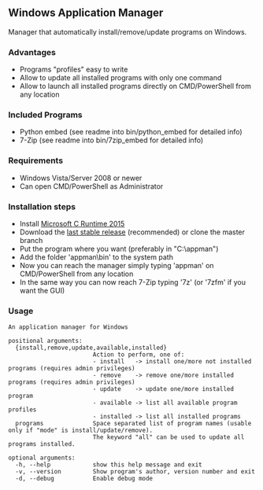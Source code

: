 ## Windows Application Manager
Manager that automatically install/remove/update programs on Windows.

### Advantages
- Programs "profiles" easy to write
- Allow to update all installed programs with only one command
- Allow to launch all installed programs directly on CMD/PowerShell from any location

### Included Programs
- Python embed (see readme into bin/python_embed for detailed info)
- 7-Zip (see readme into bin/7zip_embed for detailed info)

### Requirements
- Windows Vista/Server 2008 or newer
- Can open CMD/PowerShell as Administrator

### Installation steps
- Install [Microsoft C Runtime 2015](https://www.microsoft.com/en-us/download/details.aspx?id=48145)
- Download the [last stable release](https://github.com/MagicGreenDragon/appman/releases/latest) (recommended) or clone the master branch
- Put the program where you want (preferably in "C:\\appman")
- Add the folder 'appman\\bin' to the system path
- Now you can reach the manager simply typing 'appman' on CMD/PowerShell from any location
- In the same way you can now reach 7-Zip typing '7z' (or '7zfm' if you want the GUI)

### Usage
```
An application manager for Windows

positional arguments:
  {install,remove,update,available,installed}
                        Action to perform, one of:
                        - install   -> install one/more not installed programs (requires admin privileges)
                        - remove    -> remove one/more installed programs (requires admin privileges)
                        - update    -> update one/more installed program
                        - available -> list all available program profiles
                        - installed -> list all installed programs
  programs              Space separated list of program names (usable only if "mode" is install/update/remove).
                        The keyword "all" can be used to update all programs installed.

optional arguments:
  -h, --help            show this help message and exit
  -v, --version         Show program's author, version number and exit
  -d, --debug           Enable debug mode
```
